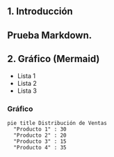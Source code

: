 ## 1. Introducción
Prueba **Markdown**.  
---

## 2. Gráfico (Mermaid)
- Lista 1  
- Lista 2  
- Lista 3
  
### Gráfico
```mermaid
pie title Distribución de Ventas
  "Producto 1" : 30
  "Producto 2" : 20
  "Producto 3" : 15
  "Producto 4" : 35
